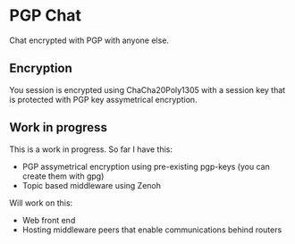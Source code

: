 # PGP Chat

Chat encrypted with PGP with anyone else.

## Encryption

You session is encrypted using ChaCha20Poly1305 with a 
session key that is protected with PGP key assymetrical
encryption.

## Work in progress

This is a work in progress. So far I have this:

- PGP assymetrical encryption using pre-existing pgp-keys (you can create them with gpg)
- Topic based middleware using Zenoh

Will work on this:

- Web front end
- Hosting middleware peers that enable communications behind routers


